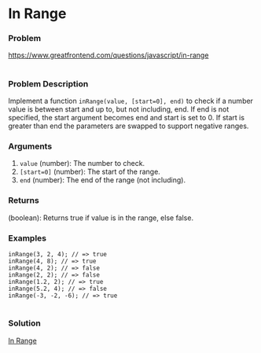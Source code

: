 # In Range

### Problem

https://www.greatfrontend.com/questions/javascript/in-range

#

### Problem Description

Implement a function `inRange(value, [start=0], end)` to check if a number value is between start and up to, but not including, end. If end is not specified, the start argument becomes end and start is set to 0. If start is greater than end the parameters are swapped to support negative ranges.

### Arguments

1. `value` (number): The number to check.
2. `[start=0]` (number): The start of the range.
3. `end` (number): The end of the range (not including).

### Returns

(boolean): Returns true if value is in the range, else false.

### Examples

```
inRange(3, 2, 4); // => true
inRange(4, 8); // => true
inRange(4, 2); // => false
inRange(2, 2); // => false
inRange(1.2, 2); // => true
inRange(5.2, 4); // => false
inRange(-3, -2, -6); // => true
```

#

### Solution

[In Range](./inRange/inRange.js)